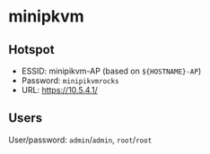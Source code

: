 # minipkvm

## Hotspot
* ESSID: minipikvm-AP (based on `${HOSTNAME}-AP`)
* Password: `minipikvmrocks`
* URL: https://10.5.4.1/

## Users
User/password: `admin`/`admin`, `root`/`root`

